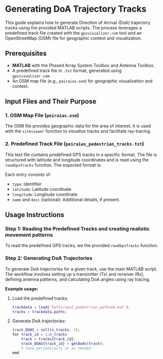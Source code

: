 # Generating DoA Trajectory Tracks

This guide explains how to generate Direction of Arrival (DoA) trajectory tracks using the provided MATLAB scripts. The process leverages a predefined track file created with the `gpsvisualizer.com` tool and an OpenStreetMap (OSM) file for geographic context and visualization.

## Prerequisites

- **MATLAB** with the Phased Array System Toolbox and Antenna Toolbox.
- A predefined track file in `.txt` format, generated using `gpsvisualizer.com`.
- An OSM map file (e.g., `peiraias.osm`) for geographic visualization and context.

## Input Files and Their Purpose

### 1. OSM Map File (`peiraias.osm`)
The OSM file provides geographic data for the area of interest. It is used with the `siteviewer` function to visualize tracks and facilitate ray-tracing.

### 2. Predefined Track File (`peiraias_pedestrian_tracks.txt`)
This text file contains predefined GPS tracks in a specific format. The file is structured with latitude and longitude coordinates and is read using the `readGpsTracks` function. The expected format is:

Each entry consists of:
- `type`: Identifier 
- `latitude`: Latitude coordinate
- `longitude`: Longitude coordinate
- `name` and `desc` (optional): Additional details, if present.

## Usage Instructions

### Step 1: Reading the Predefined Tracks and creating realistic movement patterns
To read the predefined GPS tracks, we the provided `readGpsTracks` function.

### Step 2: Generating DoA Trajectories
To generate DoA trajectories for a given track, use the main MATLAB script. The workflow involves setting up a transmitter (Tx) and receiver (Rx), defining antenna patterns, and calculating DoA angles using ray tracing.

**Example usage:**
1. Load the predefined tracks:
    ```matlab
    trackdata = load('Paths/upa2_pedestrian_paths4k.mat');
    tracks = trackdata.paths;
    ```
2. Generate DoA trajectories:
    ```matlab
    track_DOAS = cell(n_tracks, 1);
    for track_id = 1:n_tracks
        track = tracks{track_id};
        track_DOAS{track_id} = getAods(track);
        % Save periodically or as needed
    end
    ```


